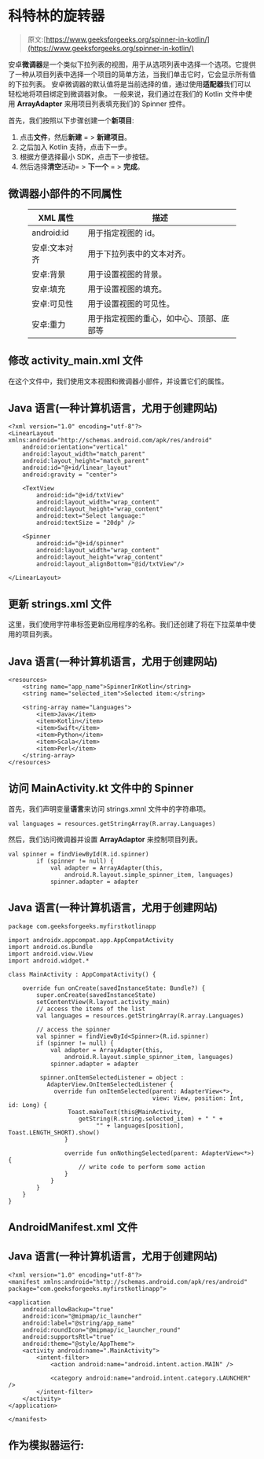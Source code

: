 # 科特林的旋转器

> 原文:[https://www.geeksforgeeks.org/spinner-in-kotlin/](https://www.geeksforgeeks.org/spinner-in-kotlin/)

安卓**微调器**是一个类似下拉列表的视图，用于从选项列表中选择一个选项。它提供了一种从项目列表中选择一个项目的简单方法，当我们单击它时，它会显示所有值的下拉列表。
安卓微调器的默认值将是当前选择的值，通过使用**适配器**我们可以轻松地将项目绑定到微调器对象。
一般来说，我们通过在我们的 Kotlin 文件中使用 **ArrayAdapter** 来用项目列表填充我们的 Spinner 控件。

首先，我们按照以下步骤创建一个**新项目**:

1.  点击**文件**，然后**新建** = > **新建项目**。
2.  之后加入 Kotlin 支持，点击下一步。
3.  根据方便选择最小 SDK，点击下一步按钮。
4.  然后选择**清空**活动= > **下一个** = > **完成**。

## 微调器小部件的不同属性

<figure class="table">

| XML 属性 | 描述 |
| --- | --- |
| android:id | 用于指定视图的 id。 |
| 安卓:文本对齐 | 用于下拉列表中的文本对齐。 |
| 安卓:背景 | 用于设置视图的背景。 |
| 安卓:填充 | 用于设置视图的填充。 |
| 安卓:可见性 | 用于设置视图的可见性。 |
| 安卓:重力 | 用于指定视图的重心，如中心、顶部、底部等 |

</figure>

## 修改 activity_main.xml 文件

在这个文件中，我们使用文本视图和微调器小部件，并设置它们的属性。

## Java 语言(一种计算机语言，尤用于创建网站)

```
<?xml version="1.0" encoding="utf-8"?>
<LinearLayout xmlns:android="http://schemas.android.com/apk/res/android"
    android:orientation="vertical"
    android:layout_width="match_parent"
    android:layout_height="match_parent"
    android:id="@+id/linear_layout"
    android:gravity = "center">

    <TextView
        android:id="@+id/txtView"
        android:layout_width="wrap_content"
        android:layout_height="wrap_content"
        android:text="Select language:"
        android:textSize = "20dp" />

    <Spinner
        android:id="@+id/spinner"
        android:layout_width="wrap_content"
        android:layout_height="wrap_content"
        android:layout_alignBottom="@id/txtView"/>

</LinearLayout>
```

## 更新 strings.xml 文件

这里，我们使用字符串标签更新应用程序的名称。我们还创建了将在下拉菜单中使用的项目列表。

## Java 语言(一种计算机语言，尤用于创建网站)

```
<resources>
    <string name="app_name">SpinnerInKotlin</string>
    <string name="selected_item">Selected item:</string>

    <string-array name="Languages">
        <item>Java</item>
        <item>Kotlin</item>
        <item>Swift</item>
        <item>Python</item>
        <item>Scala</item>
        <item>Perl</item>
    </string-array>
</resources>
```

## 访问 MainActivity.kt 文件中的 Spinner

首先，我们声明变量**语言**来访问 strings.xmnl 文件中的字符串项。

```
val languages = resources.getStringArray(R.array.Languages)
```

然后，我们访问微调器并设置 **ArrayAdaptor** 来控制项目列表。

```
val spinner = findViewById(R.id.spinner)
        if (spinner != null) {
            val adapter = ArrayAdapter(this,
                android.R.layout.simple_spinner_item, languages)
            spinner.adapter = adapter
```

## Java 语言(一种计算机语言，尤用于创建网站)

```
package com.geeksforgeeks.myfirstkotlinapp

import androidx.appcompat.app.AppCompatActivity
import android.os.Bundle
import android.view.View
import android.widget.*

class MainActivity : AppCompatActivity() {

    override fun onCreate(savedInstanceState: Bundle?) {
        super.onCreate(savedInstanceState)
        setContentView(R.layout.activity_main)
        // access the items of the list
        val languages = resources.getStringArray(R.array.Languages)

        // access the spinner
        val spinner = findViewById<Spinner>(R.id.spinner)
        if (spinner != null) {
            val adapter = ArrayAdapter(this,
                android.R.layout.simple_spinner_item, languages)
            spinner.adapter = adapter

         spinner.onItemSelectedListener = object :
           AdapterView.OnItemSelectedListener {
             override fun onItemSelected(parent: AdapterView<*>,
                                         view: View, position: Int, id: Long) {
                 Toast.makeText(this@MainActivity,
                    getString(R.string.selected_item) + " " +
                         "" + languages[position], Toast.LENGTH_SHORT).show()
                }

                override fun onNothingSelected(parent: AdapterView<*>) {
                    // write code to perform some action
                }
            }
        }
    }
}
```

## AndroidManifest.xml 文件

## Java 语言(一种计算机语言，尤用于创建网站)

```
<?xml version="1.0" encoding="utf-8"?>
<manifest xmlns:android="http://schemas.android.com/apk/res/android"
package="com.geeksforgeeks.myfirstkotlinapp">

<application
    android:allowBackup="true"
    android:icon="@mipmap/ic_launcher"
    android:label="@string/app_name"
    android:roundIcon="@mipmap/ic_launcher_round"
    android:supportsRtl="true"
    android:theme="@style/AppTheme">
    <activity android:name=".MainActivity">
        <intent-filter>
            <action android:name="android.intent.action.MAIN" />

            <category android:name="android.intent.category.LAUNCHER" />
        </intent-filter>
    </activity>
</application>

</manifest>
```

## 作为模拟器运行:
